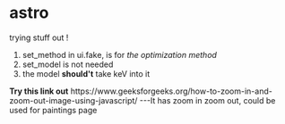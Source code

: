 # astro
trying stuff out !

<ol>
  <li>
    set_method in ui.fake, is for <i>the optimization method</i>
  </li>
  <li>
    set_model is not needed
  </li>
  <li>
    the model <b>should't</b> take keV into it
  </li>
</ol>
<b>Try this link out</b> 
  <a>https://www.geeksforgeeks.org/how-to-zoom-in-and-zoom-out-image-using-javascript/</a>
---It has zoom in zoom out, could be used for paintings page
